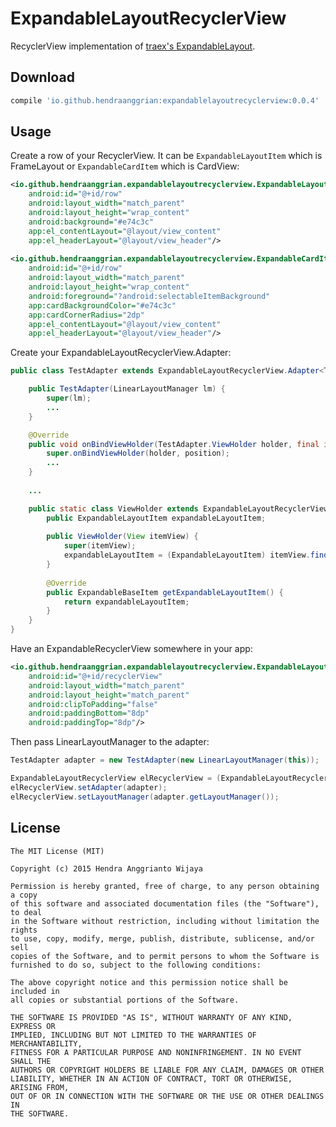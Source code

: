 ExpandableLayoutRecyclerView
============================

RecyclerView implementation of [traex's ExpandableLayout](https://github.com/traex/ExpandableLayout).


Download
--------

```gradle
compile 'io.github.hendraanggrian:expandablelayoutrecyclerview:0.0.4'
```


Usage
-----

Create a row of your RecyclerView. It can be `ExpandableLayoutItem` which is FrameLayout or `ExpandableCardItem` which is CardView:

```xml
<io.github.hendraanggrian.expandablelayoutrecyclerview.ExpandableLayoutItem
    android:id="@+id/row"
    android:layout_width="match_parent"
    android:layout_height="wrap_content"
    android:background="#e74c3c"
    app:el_contentLayout="@layout/view_content"
    app:el_headerLayout="@layout/view_header"/>
    
<io.github.hendraanggrian.expandablelayoutrecyclerview.ExpandableCardItem
    android:id="@+id/row"
    android:layout_width="match_parent"
    android:layout_height="wrap_content"
    android:foreground="?android:selectableItemBackground"
    app:cardBackgroundColor="#e74c3c"
    app:cardCornerRadius="2dp"
    app:el_contentLayout="@layout/view_content"
    app:el_headerLayout="@layout/view_header"/>
```

Create your ExpandableLayoutRecyclerView.Adapter:

```java
public class TestAdapter extends ExpandableLayoutRecyclerView.Adapter<TestAdapter.ViewHolder> {

    public TestAdapter(LinearLayoutManager lm) {
        super(lm);
        ...
    }

    @Override
    public void onBindViewHolder(TestAdapter.ViewHolder holder, final int position) {
        super.onBindViewHolder(holder, position);
        ...
    }
    
    ...

    public static class ViewHolder extends ExpandableLayoutRecyclerView.ViewHolder {
        public ExpandableLayoutItem expandableLayoutItem;
    
        public ViewHolder(View itemView) {
            super(itemView);
            expandableLayoutItem = (ExpandableLayoutItem) itemView.findViewById(R.id.row);
        }
    
        @Override
        public ExpandableBaseItem getExpandableLayoutItem() {
            return expandableLayoutItem;
        }
    }
}
```

Have an ExpandableRecyclerView somewhere in your app:

```xml
<io.github.hendraanggrian.expandablelayoutrecyclerview.ExpandableLayoutRecyclerView
    android:id="@+id/recyclerView"
    android:layout_width="match_parent"
    android:layout_height="match_parent"
    android:clipToPadding="false"
    android:paddingBottom="8dp"
    android:paddingTop="8dp"/>
```

Then pass LinearLayoutManager to the adapter:

```java
TestAdapter adapter = new TestAdapter(new LinearLayoutManager(this));

ExpandableLayoutRecyclerView elRecyclerView = (ExpandableLayoutRecyclerView) findViewById(R.id.recyclerView);
elRecyclerView.setAdapter(adapter);
elRecyclerView.setLayoutManager(adapter.getLayoutManager());
```


License
--------

    The MIT License (MIT)

    Copyright (c) 2015 Hendra Anggrianto Wijaya

    Permission is hereby granted, free of charge, to any person obtaining a copy
    of this software and associated documentation files (the "Software"), to deal
    in the Software without restriction, including without limitation the rights
    to use, copy, modify, merge, publish, distribute, sublicense, and/or sell
    copies of the Software, and to permit persons to whom the Software is
    furnished to do so, subject to the following conditions:

    The above copyright notice and this permission notice shall be included in
    all copies or substantial portions of the Software.

    THE SOFTWARE IS PROVIDED "AS IS", WITHOUT WARRANTY OF ANY KIND, EXPRESS OR
    IMPLIED, INCLUDING BUT NOT LIMITED TO THE WARRANTIES OF MERCHANTABILITY,
    FITNESS FOR A PARTICULAR PURPOSE AND NONINFRINGEMENT. IN NO EVENT SHALL THE
    AUTHORS OR COPYRIGHT HOLDERS BE LIABLE FOR ANY CLAIM, DAMAGES OR OTHER
    LIABILITY, WHETHER IN AN ACTION OF CONTRACT, TORT OR OTHERWISE, ARISING FROM,
    OUT OF OR IN CONNECTION WITH THE SOFTWARE OR THE USE OR OTHER DEALINGS IN
    THE SOFTWARE.